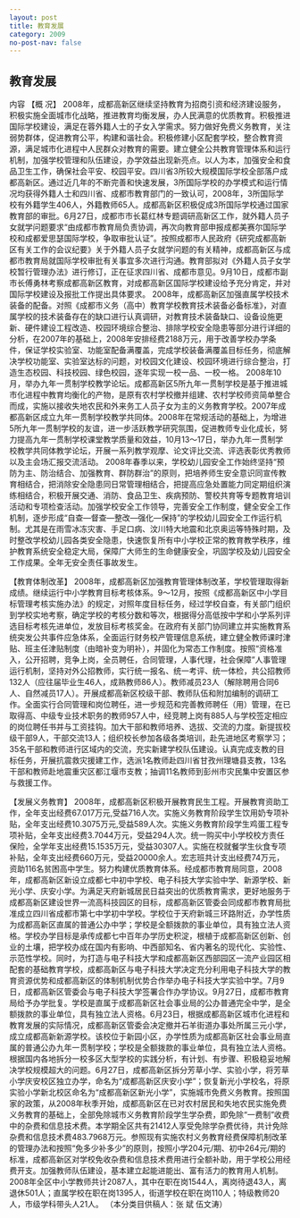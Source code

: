 ```yaml
---
layout: post
title: 教育发展 
category: 2009
no-post-nav: false
---
```


##  教育发展 

内容
【概  况】  2008年，成都高新区继续坚持教育为招商引资和经济建设服务，积极实施全面城市化战略，推进教育均衡发展，办人民满意的优质教育。积极推进国际学校建设，满足在蓉外籍人士的子女入学需求。努力做好免费义务教育，关注弱势群体，促进教育公平，构建和谐社会。积极修建小区配套学校，整合教育资源，满足城市化进程中人民群众对教育的需要。建立健全公共教育管理体系和运行机制，加强学校管理和队伍建设，办学效益出现新亮点。以人为本，加强安全和食品卫生工作，确保社会平安、校园平安。四川省3所较大规模国际学校全部落户成都高新区。通过近几年的不断完善和快速发展，3所国际学校的办学模式和运行情况均获得外籍人士和四川省、成都市教育部门的一致认可，2008年，3所国际学校有外籍学生406人，外籍教师65人。成都高新区积极促成3所国际学校通过国家教育部的审批。6月27日，成都市市长葛红林专题调研高新区工作，就外籍人员子女就学问题要求“由成都市教育局负责协调，再次向教育部申报成都美赛尔国际学校和成都爱思瑟国际学校，争取审批认证”。按照成都市人民政府《研究成都高新区有关工作的会议纪要》关于外籍人员子女就学问题的有关精神，成都高新区与成都市教育局就国际学校审批有关事宜多次进行沟通。教育部拟对《外籍人员子女学校暂行管理办法》进行修订，正在征求四川省、成都市意见。9月10日，成都市副市长傅勇林考察成都高新区教育，对成都高新区国际学校建设给予充分肯定，并对国际学校建设及报批工作提出具体要求。
2008年，成都高新区加强直属学校技术装备的配备。对照《成都市义务（高中）教育学校教育技术装备必备标准》，对直属学校的技术装备存在的缺口进行认真调研，对教育技术装备缺口、设备设施更新、硬件建设工程改造、校园环境综合整治、排除学校安全隐患等部分进行详细的分析，在2007年的基础上，2008年安排经费2188万元，用于改善学校办学条件，保证学校实验室、功能室配备满覆盖，完成学校装备满覆盖目标任务，彻底解决学校功能室、实验室达标的问题，对校园文化建设、校园环境进行综合整治，打造生态校园、科技校园、绿色校园，逐年实现一校一品、一校一格。
2008年10月，举办九年一贯制学校教学论坛。成都高新区5所九年一贯制学校是基于推进城市化进程中教育均衡化的产物，是原有农村学校撤并组建、农村学校师资简单整合而成，实施以接收失地农民和外来务工人员子女为主的义务教育学校。2007年成都高新区成立九年一贯制学校教学共同体。2008年在常规活动的基础上，为增进5所九年一贯制学校的友谊，进一步活跃教学研究氛围，促进教师专业化成长，努力提高九年一贯制学校课堂教学质量和效益，10月13～17日，举办九年一贯制学校教学共同体教学论坛，开展一系列教学观摩、论文评比交流、评选表彰优秀教师以及主会场汇报交流活动。
2008年春季以来，学校幼儿园安全工作始终坚持“预防为主、防治结合、加强教育、群防群治”的原则，把培养师生安全意识同宣传教育相结合，把消除安全隐患同日常管理相结合，把提高应急处置能力同定期组织演练相结合，积极开展交通、消防、食品卫生、疾病预防、警校共育等专题教育培训活动和专项检查活动。加强学校安全工作领导，完善安全工作制度，健全安全工作机制，逐步形成“自查—督查—整改—强化—保持”的学校幼儿园安全工作运行机制。尤其是在雨雪冰冻灾害、手足口病、汶川特大地震和北京奥运等特殊时期，及时整改学校幼儿园各类安全隐患，快速恢复所有中小学校正常的教育教学秩序，维护教育系统安全稳定大局，保障广大师生的生命健康安全，巩固学校及幼儿园安全工作成果。全年无安全责任事故发生。
 
【教育体制改革】  2008年，成都高新区加强教育管理体制改革，学校管理取得新成绩。继续运行中小学教育目标考核体系。9～12月，按照《成都高新区中小学目标管理考核实施办法》的规定，对照年度目标任务，经过学校自查，有关部门组织到学校实地考察，确定学校的考核分数和等次，根据得分高低按中学和小学系列评选目标考核先进单位，发放目标考核奖金。在政府有关部门协同建立并实施教育系统突发公共事件应急体系，全面运行财务校产管理信息系统，建立健全教师课时津贴、班主任津贴制度（由暗补变为明补），并固化为常态工作制度。按照“资格准入，公开招聘，竞争上岗，全员聘任，合同管理，人事代理，社会保障”人事管理运行机制，坚持对外公招教师，实行统一报名、统一考评、统一体检，共公招教师132人（应往届毕业生46人，成熟教师86人）。教师减员23人（解除聘用合同6人、自然减员17人）。开展成都高新区校级干部、教师队伍和附加编制的调研工作。全面实行合同管理和岗位聘任，进一步规范和完善教师聘任（用）管理，在已取得高、中级专业技术职务的教师957人中，经竞聘上岗有885人与学校签定相应的岗位聘任书并与工资挂钩。加大干部和教师培养、选拔、交流的力度。新提拔校级干部9人，干部交流13人；组织校长参加各级各类培训，赴先进地区考察学习；35名干部和教师进行区域内的交流，充实新建学校队伍建设。认真完成支教的目标任务，开展抗震救灾援建工作，选派1名教师赴四川省甘孜州理塘县支教，13名干部和教师赴地震重灾区都江堰市支教；抽调11名教师到彭州市灾民集中安置区参与救援工作。
 
【发展义务教育】  2008年，成都高新区积极开展教育民生工程。开展教育资助工作，全年支出经费67.017万元,受益716人次。实施义务教育阶段学生饮用奶专项补贴，全年支出经费10.3075万元,受益589人次。实施义务教育阶段学生鸡蛋工程专项补贴，全年支出经费3.7044万元，受益294人次。统一购买中小学校校方责任保险，全学年支出经费15.1535万元，受益30307人。实施在校就餐学生伙食专项补贴，全年支出经费660万元，受益20000余人。宏志班共计支出经费74万元，资助116名贫困高中学生。努力构建优质教育体系。经成都市教育局同意，2008年，成都高新区新设立成都七中初中学校、电子科技大学实验中学、新源学校、新光小学、庆安小学。为满足天府新城居民日益突出的优质教育需求，更好地服务于成都高新区建设世界一流高科技园区的目标，成都高新区管委会同成都市教育局批准成立四川省成都市第七中学初中学校。学校位于天府新城三环路附近，办学性质为成都高新区直属的普通公办中学；学校是全额拨款的事业单位，具有独立法人资格。学校办学目标是承传成都七中百年办学历史积淀，根植于成都高新区创新、创业的土壤，把学校办成在国内有影响、中西部知名、省内著名的现代化、实验性、示范性学校。同时，为打造与电子科技大学和成都高新区西部园区一流产业园区相配套的基础教育学校，成都高新区与电子科技大学决定充分利用电子科技大学的教育资源优势和成都高新区的体制机制优势合作举办电子科技大学实验中学。7月9日，成都高新区管委会与电子科技大学签署合作办学协议。9月27日，成都市教育局给予办学批复。学校是直属于成都高新区社会事业局的公办普通完全中学，是全额拨款的事业单位，具有独立法人资格。6月23日，根据成都高新区城市化进程和教育发展的实际情况，成都高新区管委会决定撤并石羊街道办事处所属三元小学，成立成都高新新源学校。该校位于新园小区，办学性质为成都高新区社会事业局直属的普通公办九年一贯制学校；学校是全额拨款的事业单位，具有独立法人资格。根据国内各地拆分一校多区大型学校的实践分析，有计划、有步骤、积极稳妥地解决学校规模超大的问题。6月27日，成都高新区拆分芳草小学、实验小学，将芳草小学庆安校区独立办学，命名为“成都高新区庆安小学”；恢复新光小学校名，将原实验小学新北校区命名为“成都高新区新光小学”，实施城市免费义务教育。按照国家的政策，从2008年秋季开始，成都高新区在已对农村居民和失地农民实施免费义务教育的基础上，全部免除城市义务教育阶段学生学杂费，即免除“一费制”收费中的杂费和信息技术费。本学期全区共有21412人享受免除学杂费优待，共计免除杂费和信息技术费483.7968万元。参照现有实施农村义务教育经费保障机制改革的管理办法和按照“免多少补多少”的原则，按照小学204元/期、初中264元/期的标准，成都高新区对学校免收杂费和信息技术费用进行全额补助，用于学校公用经费开支。加强教师队伍建设，基本建立起能进能出、富有活力的教育用人机制。2008年全区中小学教师共计2087人，其中在职在岗1544人，离岗待退43人，离退休501人；直属学校在职在岗1395人，街道学校在职在岗110人；特级教师20人，市级学科带头人21人。
（本分类目供稿人：张  斌 伍文涛）